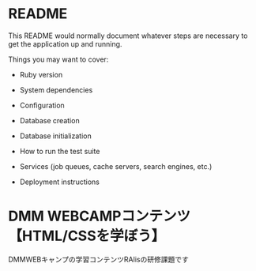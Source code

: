 # README

This README would normally document whatever steps are necessary to get the
application up and running.

Things you may want to cover:

* Ruby version

* System dependencies

* Configuration

* Database creation

* Database initialization

* How to run the test suite

* Services (job queues, cache servers, search engines, etc.)

* Deployment instructions


# DMM WEBCAMPコンテンツ【HTML/CSSを学ぼう】
DMMWEBキャンプの学習コンテンツRAlisの研修課題です
